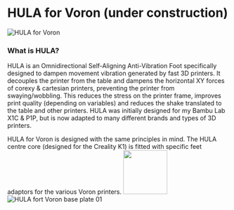 # HULA for Voron (under construction)
![HULA for Voron](https://github.com/thrutheframe/HULA_Voron/assets/68491566/2d44f706-aa4d-4024-b6c8-bb02da131682)

### What is HULA?
HULA is an Omnidirectional Self-Aligning Anti-Vibration Foot specifically designed to dampen movement vibration generated by fast 3D printers. It decouples the printer from the table and dampens the horizontal XY forces of corexy & cartesian printers, preventing the printer from swaying/wobbling. This reduces the stress on the printer frame, improves print quality (depending on variables) and reduces the shake translated to the table and other printers. HULA was initially designed for my Bambu Lab X1C & P1P, but is now adapted to many different brands and types of 3D printers. 

HULA for Voron is designed with the same principles in mind.  The HULA centre core (designed for the Creality K1) is fitted with specific feet adaptors for the various Voron printers.
<img src="https://github.com/thrutheframe/HULA_Voron/assets/68491566/4dd985fa-6df9-45c4-b816-aee64ce04be3" width="100" height="100">
![HULA fort Voron base plate 01](https://github.com/thrutheframe/HULA_Voron/assets/68491566/5f26ce2b-adfa-4317-aae1-a93d0410473b)
